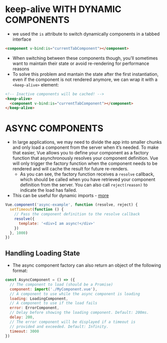 # keep-alive WITH DYNAMIC COMPONENTS

* we used the `is` attribute to switch dynamically components in a tabbed interface

```html
<component v-bind:is="currentTabComponent"></component>
```

* When switching between these components though, you’ll sometimes want to maintain their state or avoid re-rendering for performance reasons
* To solve this problem and mantain the state after the first instantiation, even if the component is not rendered anymore, we can wrap it with a `<keep-alive>` element:

```html
<!-- Inactive components will be cached! -->
<keep-alive>
  <component v-bind:is="currentTabComponent"></component>
</keep-alive>
```

# ASYNC COMPONENTS

* In large applications, we may need to divide the app into smaller chunks and only load a component from the server when it’s needed. To make that easier, Vue allows you to define your component as a factory function that asynchronously resolves your component definition. Vue will only trigger the factory function when the component needs to be rendered and will cache the result for future re-renders.
    * As you can see, the factory function receives a `resolve` callback, which should be called when you have retrieved your component definition from the server. You can also call `reject(reason)` to indicate the load has failed.
* This can be useful for dynamic imports - [more](https://vuejs.org/v2/guide/components-dynamic-async.html#Async-Components)

```js
Vue.component('async-example', function (resolve, reject) {
  setTimeout(function () {
    // Pass the component definition to the resolve callback
    resolve({
      template: '<div>I am async!</div>'
    })
  }, 1000)
})
```

## Handling Loading State

* The async component factory can also return an object of the following format:

```js
const AsyncComponent = () => ({
  // The component to load (should be a Promise)
  component: import('./MyComponent.vue'),
  // A component to use while the async component is loading
  loading: LoadingComponent,
  // A component to use if the load fails
  error: ErrorComponent,
  // Delay before showing the loading component. Default: 200ms.
  delay: 200,
  // The error component will be displayed if a timeout is
  // provided and exceeded. Default: Infinity.
  timeout: 3000
})
```

